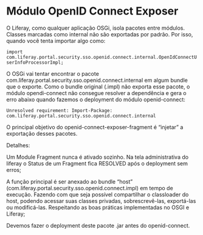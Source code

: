 Módulo OpenID Connect Exposer
==============================

O Liferay, como qualquer aplicação OSGi, isola pacotes entre módulos. Classes marcadas como internal não são exportadas por padrão. Por isso, quando você tenta importar algo como:

`import com.liferay.portal.security.sso.openid.connect.internal.OpenIdConnectUserInfoProcessorImpl;`

O OSGi vai tentar encontrar o pacote com.liferay.portal.security.sso.openid.connect.internal em algum bundle que o exporte. Como o bundle original (.impl) não exporta esse pacote, o módulo opendi-connect não consegue resolver a dependência e gera o erro abaixo quando fazemos o deployment do módulo openid-connect:

`Unresolved requirement: Import-Package: com.liferay.portal.security.sso.openid.connect.internal`

O principal objetivo do openid-connect-exposer-fragment é “injetar” a exportação desses pacotes.

Detalhes:

Um Module Fragment nunca é ativado sozinho. Na tela administrativa do liferay o Status de um Fragment fica RESOLVED após o deployment sem erros;

A função principal é ser anexado ao bundle “host” (com.liferay.portal.security.sso.openid.connect.impl) em tempo de execução.
Fazendo com que seja possível compartilhar o classloader do host, podendo acessar suas classes privadas, sobrescrevê-las, exportá-las ou modificá-las. Respeitando as boas práticas implementadas no OSGI e Liferay;

Devemos fazer o deployment deste pacote .jar antes do openid-connect.

